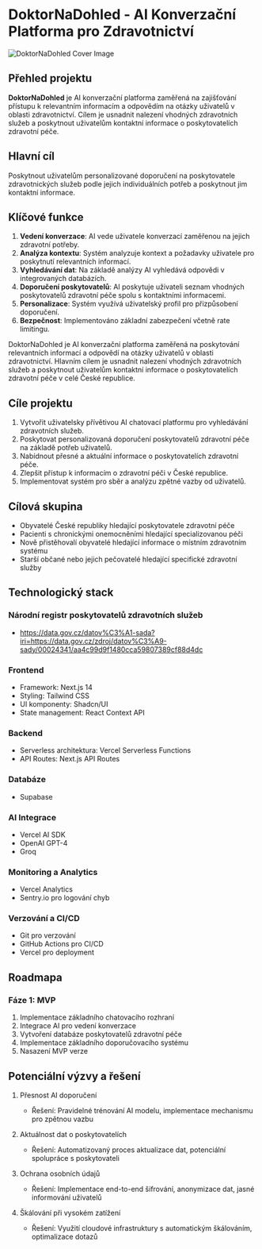 # DoktorNaDohled - AI Konverzační Platforma pro Zdravotnictví

![DoktorNaDohled Cover Image](https://i.ibb.co/DtmRXKh/DALL-E-2024-08-04-21-57-58-Pixel-art-style-cover-image-for-Doktor-Na-Dohled-an-AI-healthcare-platfor.webp)

## Přehled projektu

**DoktorNaDohled** je AI konverzační platforma zaměřená na zajišťování přístupu k relevantním informacím a odpovědím na otázky uživatelů v oblasti zdravotnictví. Cílem je usnadnit nalezení vhodných zdravotních služeb a poskytnout uživatelům kontaktní informace o poskytovatelích zdravotní péče.

## Hlavní cíl

Poskytnout uživatelům personalizované doporučení na poskytovatele zdravotnických služeb podle jejich individuálních potřeb a poskytnout jim kontaktní informace.

## Klíčové funkce

1. **Vedení konverzace**: AI vede uživatele konverzací zaměřenou na jejich zdravotní potřeby.
2. **Analýza kontextu**: Systém analyzuje kontext a požadavky uživatele pro poskytnutí relevantních informací.
3. **Vyhledávání dat**: Na základě analýzy AI vyhledává odpovědi v integrovaných databázích.
4. **Doporučení poskytovatelů**: AI poskytuje uživateli seznam vhodných poskytovatelů zdravotní péče spolu s kontaktními informacemi.
5. **Personalizace**: Systém využívá uživatelský profil pro přizpůsobení doporučení.
6. **Bezpečnost**: Implementováno základní zabezpečení včetně rate limitingu.

DoktorNaDohled je AI konverzační platforma zaměřená na poskytování relevantních informací a odpovědí na otázky uživatelů v oblasti zdravotnictví. Hlavním cílem je usnadnit nalezení vhodných zdravotních služeb a poskytnout uživatelům kontaktní informace o poskytovatelích zdravotní péče v celé České republice.

## Cíle projektu

1. Vytvořit uživatelsky přívětivou AI chatovací platformu pro vyhledávání zdravotních služeb.
2. Poskytovat personalizovaná doporučení poskytovatelů zdravotní péče na základě potřeb uživatelů.
3. Nabídnout přesné a aktuální informace o poskytovatelích zdravotní péče.
4. Zlepšit přístup k informacím o zdravotní péči v České republice.
5. Implementovat systém pro sběr a analýzu zpětné vazby od uživatelů.

## Cílová skupina

- Obyvatelé České republiky hledající poskytovatele zdravotní péče
- Pacienti s chronickými onemocněními hledající specializovanou péči
- Nově přistěhovalí obyvatelé hledající informace o místním zdravotním systému
- Starší občané nebo jejich pečovatelé hledající specifické zdravotní služby

## Technologický stack

### Národní registr poskytovatelů zdravotních služeb
- https://data.gov.cz/datov%C3%A1-sada?iri=https://data.gov.cz/zdroj/datov%C3%A9-sady/00024341/aa4c99d9f1480cca59807389cf88d4dc

### Frontend
- Framework: Next.js 14
- Styling: Tailwind CSS
- UI komponenty: Shadcn/UI
- State management: React Context API

### Backend
- Serverless architektura: Vercel Serverless Functions
- API Routes: Next.js API Routes

### Databáze
- Supabase

### AI Integrace
- Vercel AI SDK
- OpenAI GPT-4
- Groq


### Monitoring a Analytics
- Vercel Analytics
- Sentry.io pro logování chyb

### Verzování a CI/CD
- Git pro verzování
- GitHub Actions pro CI/CD
- Vercel pro deployment

## Roadmapa

### Fáze 1: MVP
1. Implementace základního chatovacího rozhraní
2. Integrace AI pro vedení konverzace
3. Vytvoření databáze poskytovatelů zdravotní péče
4. Implementace základního doporučovacího systému
5. Nasazení MVP verze

## Potenciální výzvy a řešení

1. Přesnost AI doporučení
   - Řešení: Pravidelné trénování AI modelu, implementace mechanismu pro zpětnou vazbu

2. Aktuálnost dat o poskytovatelích
   - Řešení: Automatizovaný proces aktualizace dat, potenciální spolupráce s poskytovateli

3. Ochrana osobních údajů
   - Řešení: Implementace end-to-end šifrování, anonymizace dat, jasné informování uživatelů

4. Škálování při vysokém zatížení
   - Řešení: Využití cloudové infrastruktury s automatickým škálováním, optimalizace dotazů
